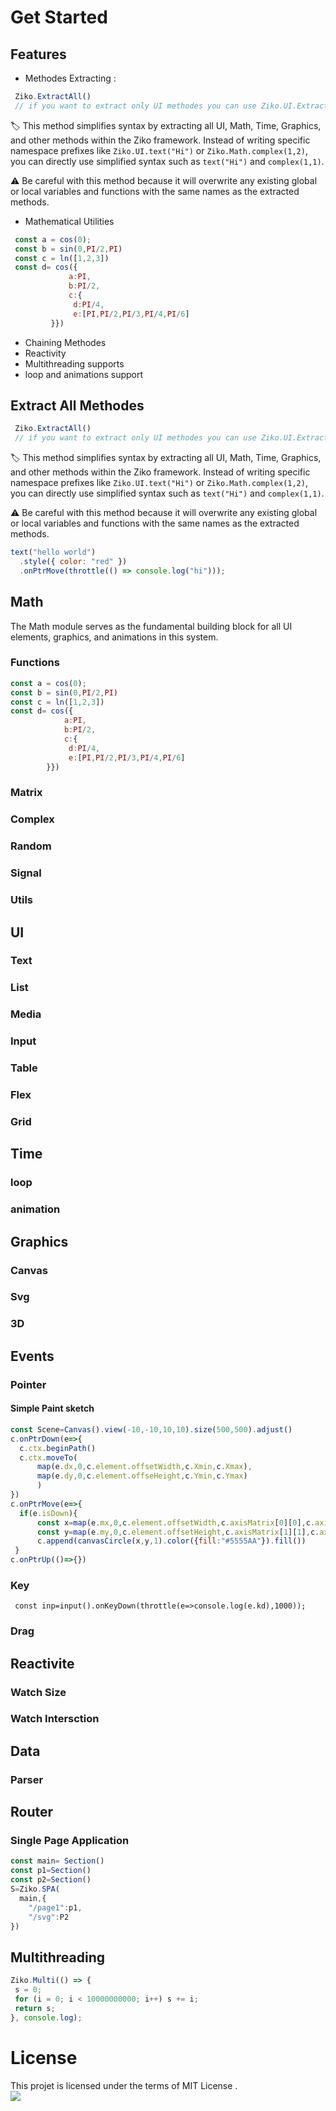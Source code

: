 # Get Started 
## Features 
 - Methodes Extracting :
   
```js
 Ziko.ExtractAll()
 // if you want to extract only UI methodes you can use Ziko.UI.Extractll()
```
🏷️ This method simplifies syntax by extracting all UI, Math, Time, Graphics, and other methods within the Ziko framework. Instead of writing specific namespace prefixes like `Ziko.UI.text("Hi")` or `Ziko.Math.complex(1,2)`, you can directly use simplified syntax such as `text("Hi")` and `complex(1,1)`.

⚠️ Be careful with this method because it will overwrite any existing global or local variables and functions with the same names as the extracted methods. 

 - Mathematical Utilities

```js
 const a = cos(0);
 const b = sin(0,PI/2,PI)
 const c = ln([1,2,3])
 const d= cos({
             a:PI,
             b:PI/2,
             c:{
              d:PI/4,
              e:[PI,PI/2,PI/3,PI/4,PI/6]
         }})
```    
 - Chaining Methodes
 - Reactivity
 - Multithreading supports
 - loop and animations support 
 
## Extract All Methodes
```js
 Ziko.ExtractAll()
 // if you want to extract only UI methodes you can use Ziko.UI.Extractll()
```
🏷️ This method simplifies syntax by extracting all UI, Math, Time, Graphics, and other methods within the Ziko framework. Instead of writing specific namespace prefixes like `Ziko.UI.text("Hi")` or `Ziko.Math.complex(1,2)`, you can directly use simplified syntax such as `text("Hi")` and `complex(1,1)`.

⚠️ Be careful with this method because it will overwrite any existing global or local variables and functions with the same names as the extracted methods. 
```js
text("hello world")
  .style({ color: "red" })
  .onPtrMove(throttle(() => console.log("hi")));

```

## Math
The Math module serves as the fundamental building block for all UI elements, graphics, and animations in this system.
### Functions
 ```js
 const a = cos(0);
 const b = sin(0,PI/2,PI)
 const c = ln([1,2,3])
 const d= cos({
             a:PI,
             b:PI/2,
             c:{
              d:PI/4,
              e:[PI,PI/2,PI/3,PI/4,PI/6]
         }})
```    
 ### Matrix
 ### Complex
 ### Random
 ### Signal 
 ### Utils 
## UI
 ### Text
 ### List 
 ### Media 
 ### Input
 ### Table 
 ### Flex 
 ### Grid 
## Time
 ### loop
 ### animation
## Graphics
 ### Canvas
 ### Svg
 ### 3D 
## Events
 ### Pointer
  #### Simple Paint sketch
  ```js
const Scene=Canvas().view(-10,-10,10,10).size(500,500).adjust()
c.onPtrDown(e=>{
    c.ctx.beginPath()
    c.ctx.moveTo(
        map(e.dx,0,c.element.offsetWidth,c.Xmin,c.Xmax),
        map(e.dy,0,c.element.offseHeight,c.Ymin,c.Ymax)
        )
})
c.onPtrMove(e=>{
    if(e.isDown){
        const x=map(e.mx,0,c.element.offsetWidth,c.axisMatrix[0][0],c.axisMatrix[1][0])
        const y=map(e.my,0,c.element.offsetHeight,c.axisMatrix[1][1],c.axisMatrix[0][1])
        c.append(canvasCircle(x,y,1).color({fill:"#5555AA"}).fill())
   }
c.onPtrUp(()=>{})
  ```
 ### Key
  ```
   const inp=input().onKeyDown(throttle(e=>console.log(e.kd),1000));
  ```
 ### Drag
## Reactivite
 ### Watch Size
 ### Watch Intersction
## Data
 ### Parser 
## Router 
 ### Single Page Application
 ```js
const main= Section()
const p1=Section()
const p2=Section()
S=Ziko.SPA(
   main,{
     "/page1":p1,
     "/svg":P2
 })
 ```
## Multithreading
 ```js
Ziko.Multi(() => {
  s = 0;
  for (i = 0; i < 10000000000; i++) s += i;
  return s;
}, console.log);
 ```
 
 

# License 
This projet is licensed under the terms of MIT License .<br>
<img src="https://img.shields.io/github/license/zakarialaoui10/zikojs?color=rgb%2820%2C21%2C169%29">

 






